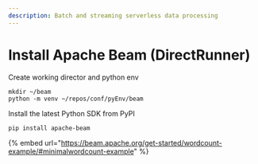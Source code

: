 ```yaml
---
description: Batch and streaming serverless data processing
---
```


# Install Apache Beam (DirectRunner)

Create working director and python env

```
mkdir ~/beam
python -m venv ~/repos/conf/pyEnv/beam
```

Install the latest Python SDK from PyPI

```
pip install apache-beam
```

{% embed url="https://beam.apache.org/get-started/wordcount-example/#minimalwordcount-example" %}
